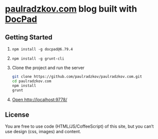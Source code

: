 # [paulradzkov.com](http://paulradzkov.com/) blog built with [DocPad](https://github.com/bevry/docpad)


## Getting Started

1. ```npm install -g docpad@6.79.4```
3. ```npm install -g grunt-cli```

4. Clone the project and run the server

	``` bash
	git clone https://github.com/paulradzkov/paulradzkov.com.git
	cd paulradzkov.com
	npm install
	grunt
	```

1. [Open http://localhost:9778/](http://localhost:9778/)


## License

You are free to use code (HTML/JS/CoffeeScript) of this site, but you can’t use design (css, images) and content.

